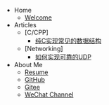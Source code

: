 <!-- 侧边栏 docs/_sidebar.md -->

- Home
  - [Welcome](README.md)
- Articles
  - [C/CPP]
    - [纯C实现常见的数据结构](/articles/ccpp/basic_data_struct.md)
  - [Networking]
    - [如何实现可靠的UDP](/articles/networking/stable_udp.md)
- About Me
  - [Resume](/resume/Johnny_Resume_eng.md)
  - [GitHub](https://github.com/jpixy)
  - [Gitee](https://gitee.com/jpixy)
  - [WeChat Channel](/wechat_official_account.md)

<!-- 以下略 -->
